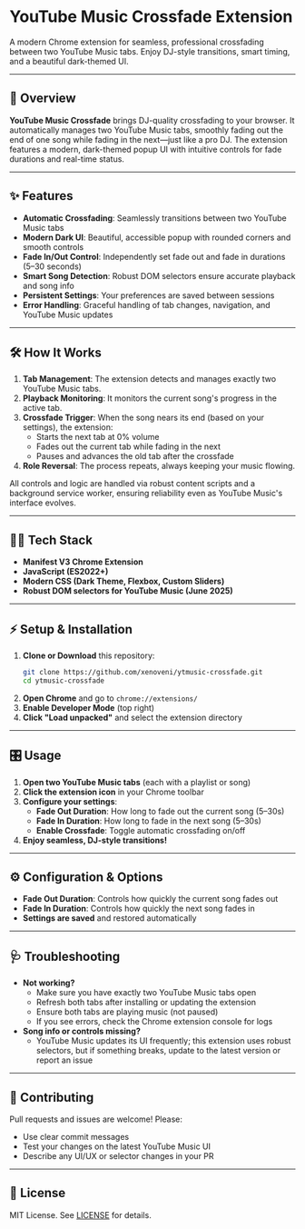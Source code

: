 # YouTube Music Crossfade Extension

A modern Chrome extension for seamless, professional crossfading between two YouTube Music tabs. Enjoy DJ-style transitions, smart timing, and a beautiful dark-themed UI.

---

## 🚀 Overview

**YouTube Music Crossfade** brings DJ-quality crossfading to your browser. It automatically manages two YouTube Music tabs, smoothly fading out the end of one song while fading in the next—just like a pro DJ. The extension features a modern, dark-themed popup UI with intuitive controls for fade durations and real-time status.

---

## ✨ Features

- **Automatic Crossfading**: Seamlessly transitions between two YouTube Music tabs
- **Modern Dark UI**: Beautiful, accessible popup with rounded corners and smooth controls
- **Fade In/Out Control**: Independently set fade out and fade in durations (5–30 seconds)
- **Smart Song Detection**: Robust DOM selectors ensure accurate playback and song info
- **Persistent Settings**: Your preferences are saved between sessions
- **Error Handling**: Graceful handling of tab changes, navigation, and YouTube Music updates

---

## 🛠️ How It Works

1. **Tab Management**: The extension detects and manages exactly two YouTube Music tabs.
2. **Playback Monitoring**: It monitors the current song's progress in the active tab.
3. **Crossfade Trigger**: When the song nears its end (based on your settings), the extension:
   - Starts the next tab at 0% volume
   - Fades out the current tab while fading in the next
   - Pauses and advances the old tab after the crossfade
4. **Role Reversal**: The process repeats, always keeping your music flowing.

All controls and logic are handled via robust content scripts and a background service worker, ensuring reliability even as YouTube Music's interface evolves.

---

## 🧑‍💻 Tech Stack

- **Manifest V3 Chrome Extension**
- **JavaScript (ES2022+)**
- **Modern CSS (Dark Theme, Flexbox, Custom Sliders)**
- **Robust DOM selectors for YouTube Music (June 2025)**

---

## ⚡ Setup & Installation

1. **Clone or Download** this repository:
   ```sh
   git clone https://github.com/xenoveni/ytmusic-crossfade.git
   cd ytmusic-crossfade
   ```
2. **Open Chrome** and go to `chrome://extensions/`
3. **Enable Developer Mode** (top right)
4. **Click "Load unpacked"** and select the extension directory

---

## 🎛️ Usage

1. **Open two YouTube Music tabs** (each with a playlist or song)
2. **Click the extension icon** in your Chrome toolbar
3. **Configure your settings**:
   - **Fade Out Duration**: How long to fade out the current song (5–30s)
   - **Fade In Duration**: How long to fade in the next song (5–30s)
   - **Enable Crossfade**: Toggle automatic crossfading on/off
4. **Enjoy seamless, DJ-style transitions!**

---

## ⚙️ Configuration & Options

- **Fade Out Duration**: Controls how quickly the current song fades out
- **Fade In Duration**: Controls how quickly the next song fades in
- **Settings are saved** and restored automatically

---

## 🩺 Troubleshooting

- **Not working?**
  - Make sure you have exactly two YouTube Music tabs open
  - Refresh both tabs after installing or updating the extension
  - Ensure both tabs are playing music (not paused)
  - If you see errors, check the Chrome extension console for logs
- **Song info or controls missing?**
  - YouTube Music updates its UI frequently; this extension uses robust selectors, but if something breaks, update to the latest version or report an issue

---

## 🤝 Contributing

Pull requests and issues are welcome! Please:
- Use clear commit messages
- Test your changes on the latest YouTube Music UI
- Describe any UI/UX or selector changes in your PR

---

## 📄 License

MIT License. See [LICENSE](LICENSE) for details. 